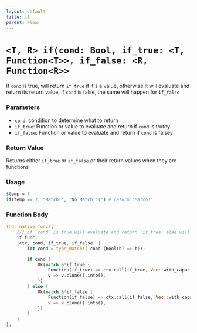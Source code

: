 ```yaml
---
layout: default
title: if
parent: Flow
---
```


# `<T, R> if(cond: Bool, if_true: <T, Function<T>>, if_false: <R, Function<R>>`
If `cond` is true, will return `if_true` if it's a value, otherwise it will evaluate and return its return value, if `cond` is false, the same will happen for `if_false`

### Parameters
- `cond`: condition to determine what to return
- `if_true`: Function or value to evaluate and return if `cond` is truthy
- `if_false`: Function or value to evaluate and return if `cond` is falsey

### Return Value
Returns either `if_true` or `if_false` or their return values when they are functions

### Usage
```r
$temp = 7
if(temp == 7, "Match!", "No Match :(") # return "Match!"
```

### Function Body
```rust
fndr_native_func!(
    /// if `cond` is true will evaluate and return `if_true` else will evaluate and return `if_false
    if_func,
    |ctx, cond, if_true, if_false| {
        let cond = type_match!( cond {Bool(b) => b});

        if cond {
            Ok(match &*if_true {
                Function(if_true) => ctx.call(if_true, Vec::with_capacity(0))?,
                v => v.clone().into(),
            })
        } else {
            Ok(match &*if_false {
                Function(if_false) => ctx.call(if_false, Vec::with_capacity(0))?,
                v => v.clone().into(),
            })
        }
    }
);
```
